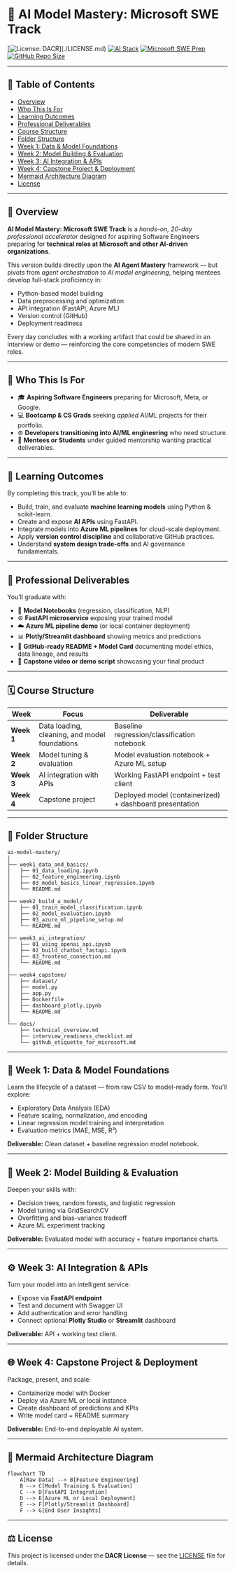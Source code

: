 # 🚀 AI Model Mastery: Microsoft SWE Track

[![License: DACR](https://img.shields.io/badge/License-DACR_(Defensive_AI_Commercial_Rights)-4C4EFF?style=for-the-badge&logo=shield&logoColor=white)](./LICENSE.md)
[![AI Stack](https://img.shields.io/badge/AI_Stack-Python_·_Scikit--Learn_·_PyTorch_·_FastAPI_·_Azure_ML-blue?style=for-the-badge)]()
[![Microsoft SWE Prep](https://img.shields.io/badge/Microsoft%20SWE%20Prep-Yes-orange?style=for-the-badge)]()
[![GitHub Repo Size](https://img.shields.io/github/repo-size/emcdo411/ai-model-mastery?style=for-the-badge&color=green)]()

---

## 📑 Table of Contents

- [Overview](#-overview)
- [Who This Is For](#-who-this-is-for)
- [Learning Outcomes](#-learning-outcomes)
- [Professional Deliverables](#-professional-deliverables)
- [Course Structure](#-course-structure)
- [Folder Structure](#-folder-structure)
- [Week 1: Data & Model Foundations](#-week-1-data--model-foundations)
- [Week 2: Model Building & Evaluation](#-week-2-model-building--evaluation)
- [Week 3: AI Integration & APIs](#-week-3-ai-integration--apis)
- [Week 4: Capstone Project & Deployment](#-week-4-capstone-project--deployment)
- [Mermaid Architecture Diagram](#-mermaid-architecture-diagram)
- [License](#-license)

---

## 🧭 Overview

**AI Model Mastery: Microsoft SWE Track** is a *hands-on, 20-day professional accelerator* designed for aspiring Software Engineers preparing for **technical roles at Microsoft and other AI-driven organizations**.

This version builds directly upon the **AI Agent Mastery** framework — but pivots from *agent orchestration* to *AI model engineering*, helping mentees develop full-stack proficiency in:

- Python-based model building  
- Data preprocessing and optimization  
- API integration (FastAPI, Azure ML)  
- Version control (GitHub)  
- Deployment readiness  

Every day concludes with a working artifact that could be shared in an interview or demo — reinforcing the core competencies of modern SWE roles.

---

## 👥 Who This Is For

- 🎓 **Aspiring Software Engineers** preparing for Microsoft, Meta, or Google.  
- 💻 **Bootcamp & CS Grads** seeking *applied* AI/ML projects for their portfolio.  
- ⚙️ **Developers transitioning into AI/ML engineering** who need structure.  
- 🧠 **Mentees or Students** under guided mentorship wanting practical deliverables.

---

## 🎯 Learning Outcomes

By completing this track, you’ll be able to:

- Build, train, and evaluate **machine learning models** using Python & scikit-learn.  
- Create and expose **AI APIs** using FastAPI.  
- Integrate models into **Azure ML pipelines** for cloud-scale deployment.  
- Apply **version control discipline** and collaborative GitHub practices.  
- Understand **system design trade-offs** and AI governance fundamentals.

---

## 📁 Professional Deliverables

You’ll graduate with:

- 🧾 **Model Notebooks** (regression, classification, NLP)  
- ⚙️ **FastAPI microservice** exposing your trained model  
- ☁️ **Azure ML pipeline demo** (or local container deployment)  
- 📊 **Plotly/Streamlit dashboard** showing metrics and predictions  
- 📑 **GitHub-ready README + Model Card** documenting model ethics, data lineage, and results  
- 🎥 **Capstone video or demo script** showcasing your final product  

---

## 🗓️ Course Structure

| Week       | Focus                                         | Deliverable                                             |
| ----------- | --------------------------------------------- | ------------------------------------------------------- |
| **Week 1** | Data loading, cleaning, and model foundations | Baseline regression/classification notebook             |
| **Week 2** | Model tuning & evaluation                     | Model evaluation notebook + Azure ML setup              |
| **Week 3** | AI integration with APIs                      | Working FastAPI endpoint + test client                  |
| **Week 4** | Capstone project                              | Deployed model (containerized) + dashboard presentation |

---

## 🧱 Folder Structure

```plaintext
ai-model-mastery/
│
├── week1_data_and_basics/
│   ├── 01_data_loading.ipynb
│   ├── 02_feature_engineering.ipynb
│   ├── 03_model_basics_linear_regression.ipynb
│   └── README.md
│
├── week2_build_a_model/
│   ├── 01_train_model_classification.ipynb
│   ├── 02_model_evaluation.ipynb
│   ├── 03_azure_ml_pipeline_setup.md
│   └── README.md
│
├── week3_ai_integration/
│   ├── 01_using_openai_api.ipynb
│   ├── 02_build_chatbot_fastapi.ipynb
│   ├── 03_frontend_connection.md
│   └── README.md
│
├── week4_capstone/
│   ├── dataset/
│   ├── model.py
│   ├── app.py
│   ├── Dockerfile
│   ├── dashboard_plotly.ipynb
│   └── README.md
│
└── docs/
    ├── technical_overview.md
    ├── interview_readiness_checklist.md
    └── github_etiquette_for_microsoft.md
````

---

## 🧩 Week 1: Data & Model Foundations

Learn the lifecycle of a dataset — from raw CSV to model-ready form.
You’ll explore:

* Exploratory Data Analysis (EDA)
* Feature scaling, normalization, and encoding
* Linear regression model training and interpretation
* Evaluation metrics (MAE, MSE, R²)

**Deliverable:** Clean dataset + baseline regression model notebook.

---

## 🔬 Week 2: Model Building & Evaluation

Deepen your skills with:

* Decision trees, random forests, and logistic regression
* Model tuning via GridSearchCV
* Overfitting and bias-variance tradeoff
* Azure ML experiment tracking

**Deliverable:** Evaluated model with accuracy + feature importance charts.

---

## ⚙️ Week 3: AI Integration & APIs

Turn your model into an intelligent service:

* Expose via **FastAPI endpoint**
* Test and document with Swagger UI
* Add authentication and error handling
* Connect optional **Plotly Studio** or **Streamlit** dashboard

**Deliverable:** API + working test client.

---

## 🌐 Week 4: Capstone Project & Deployment

Package, present, and scale:

* Containerize model with Docker
* Deploy via Azure ML or local instance
* Create dashboard of predictions and KPIs
* Write model card + README summary

**Deliverable:** End-to-end deployable AI system.

---

## 🧭 Mermaid Architecture Diagram

```mermaid
flowchart TD
    A[Raw Data] --> B[Feature Engineering]
    B --> C[Model Training & Evaluation]
    C --> D[FastAPI Integration]
    D --> E[Azure ML or Local Deployment]
    E --> F[Plotly/Streamlit Dashboard]
    F --> G[End User Insights]
```

---

## ⚖️ License

This project is licensed under the **DACR License** — see the [LICENSE](LICENSE) file for details.

```

```





